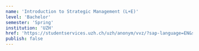 ```yaml
---
name: 'Introduction to Strategic Management (L+E)'
level: 'Bachelor'
semester: 'Spring'
institution: 'UZH'
href: 'https://studentservices.uzh.ch/uzh/anonym/vvz/?sap-language=EN&sap-ui-language=EN#/details/2021/004/SM/50771677'
publish: false
---
```

